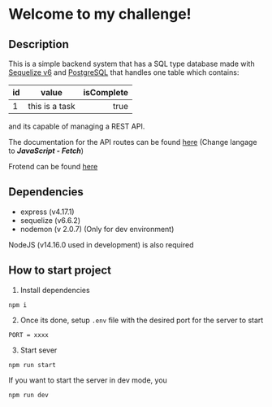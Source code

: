 # Welcome to my challenge!

## Description

This is a simple backend system that has a SQL type database made with [Sequelize v6](https://sequelize.org/master/) and [PostgreSQL](https://www.postgresql.org/) that handles one table which contains:

| id  |     value      | isComplete |
| --- | :------------: | ---------: |
| 1   | this is a task |       true |

and its capable of managing a REST API.

The documentation for the API routes can be found [here](https://documenter.getpostman.com/view/15167440/TzeXkSb5) (Change langage to _**JavaScript - Fetch**_)

Frotend can be found [here](https://github.com/francamara/Fran-Challenge-Frontend)

## Dependencies

- express (v4.17.1)
- sequelize (v6.6.2)
- nodemon (v 2.0.7) (Only for dev environment)

NodeJS (v14.16.0 used in development) is also required

## How to start project

1. Install dependencies

```
npm i
```

2. Once its done, setup `.env` file with the desired port for the server to start

```
PORT = xxxx
```

3. Start sever

```
npm run start
```

If you want to start the server in dev mode, you

```
npm run dev
```

